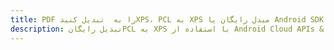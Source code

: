 ---title: PDF را به  تبدیل کنیدXPS، PCL به XPS مبدل رایگان یا Android SDKdescription: تبدیل رایگانPCL به XPS با استفاده از Android Cloud APIs & SDK همچنین اسناد PDF را در Cloud ایجاد، ویرایش و رندر کنید.---